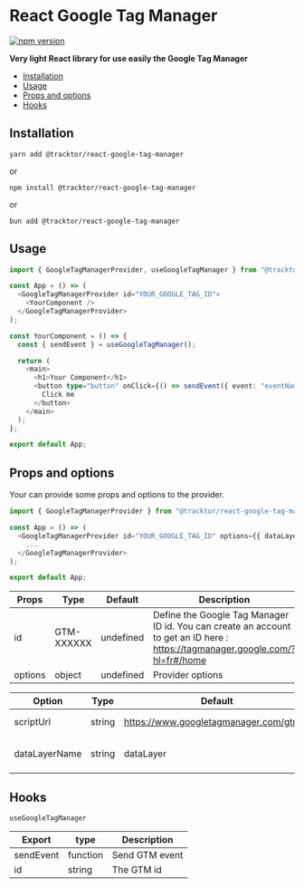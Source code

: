 # React Google Tag Manager

[![npm version](https://badge.fury.io/js/%40tracktor%2Freact-google-tag-manager.svg)](https://badge.fury.io/js/%40tracktor%2Freact-google-tag-manager)

**Very light React library for use easily the Google Tag Manager**


- [Installation](#Installation)
- [Usage](#Usage)
- [Props and options](#Props-and-Options)
- [Hooks](#kook)

## Installation

```console
yarn add @tracktor/react-google-tag-manager
```

or


```console
npm install @tracktor/react-google-tag-manager
```

or 

```console
bun add @tracktor/react-google-tag-manager
```

## Usage

```typescript jsx
import { GoogleTagManagerProvider, useGoogleTagManager } from "@tracktor/react-google-tag-manager";

const App = () => (
  <GoogleTagManagerProvider id="YOUR_GOOGLE_TAG_ID">
    <YourComponent />
  </GoogleTagManagerProvider>
);

const YourComponent = () => {
  const { sendEvent } = useGoogleTagManager();

  return (
    <main>
      <h1>Your Component</h1>
      <button type="button" onClick={() => sendEvent({ event: "eventName", value: "someValue" })}>
        Click me
      </button>
    </main>
  );
};

export default App;
```

## Props and options

Your can provide some props and options to the provider.

```typescript jsx
import { GoogleTagManagerProvider } from "@tracktor/react-google-tag-manager";

const App = () => (
  <GoogleTagManagerProvider id="YOUR_GOOGLE_TAG_ID" options={{ dataLayerName: "..." }}>
    ...
  </GoogleTagManagerProvider>
);

export default App;
```
| Props   | Type       | Default   | Description                                                                                                                   |
|---------|------------|-----------|-------------------------------------------------------------------------------------------------------------------------------|
| id      | GTM-XXXXXX | undefined | Define the Google Tag Manager ID id. You can create an account to get an ID here : https://tagmanager.google.com/?hl=fr#/home |
| options | object     | undefined | Provider options                                                                                                              |


| Option        | Type   | Default                                 | Description             |
|---------------|--------|-----------------------------------------|-------------------------|
| scriptUrl     | string | https://www.googletagmanager.com/gtm.js | Set script url to load  |
| dataLayerName | string | dataLayer                               | Set the data layer name |

## Hooks
`useGoogleTagManager`

| Export    | type     | Description    |
|-----------|----------|----------------|
| sendEvent | function | Send GTM event |
| id        | string   | The GTM id     |
